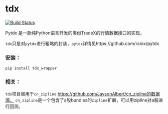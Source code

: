 # tdx
[![Build Status](https://travis-ci.org/JaysonAlbert/tdx.svg?branch=master)](https://travis-ci.org/JaysonAlbert/tdx)

Pytdx 是一款纯Python语言开发的类似TradeX的行情数据接口的实现，


`tdx`只是对`pytdx`进行粗略的封装，`pytdx`详情见https://github.com/rainx/pytdx

### 安装：

    pip install tdx_wrapper


### 相关：

`tdx`项目被用于`cn_zipline` https://github.com/JaysonAlbert/cn_zipline的数据源。 `cn_zipline`是一个包含了a股bundles的`zipline`扩展，可以用zipline对a股进行回测。
